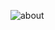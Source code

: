 ![about](https://github.com/vvv-sss/vvv-sss/assets/115154506/59108891-1bfd-4cb4-bef9-f9fbc69212f8)

